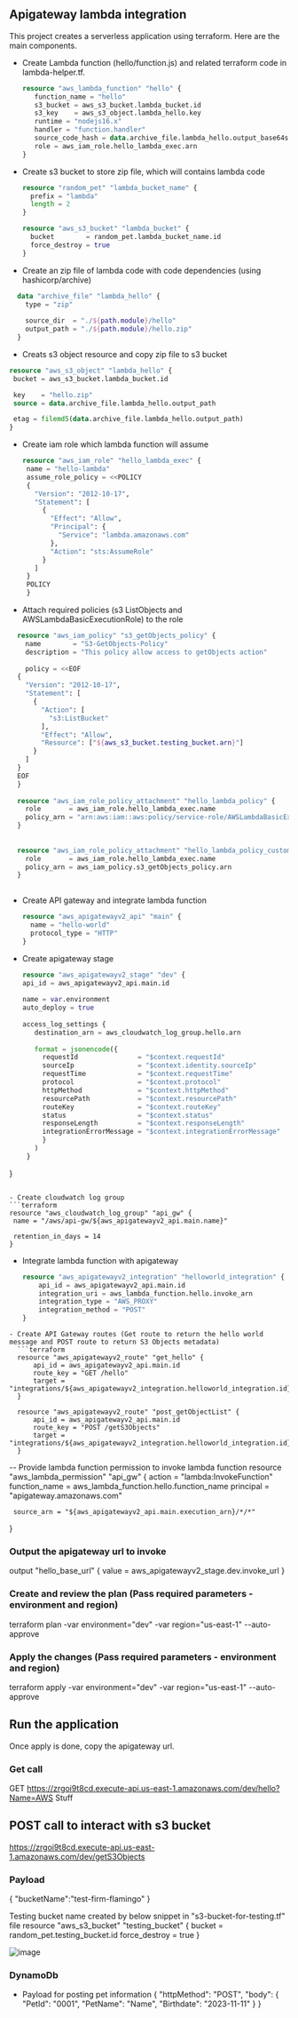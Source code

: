 ## Apigateway lambda integration
This project creates a serverless application using terraform. Here are the main components. 
 - Create Lambda function (hello/function.js) and related terraform code in lambda-helper.tf.
   ```terraform
   resource "aws_lambda_function" "hello" {
      function_name = "hello"
      s3_bucket = aws_s3_bucket.lambda_bucket.id
      s3_key    = aws_s3_object.lambda_hello.key
      runtime = "nodejs16.x"
      handler = "function.handler"
      source_code_hash = data.archive_file.lambda_hello.output_base64sha256 
      role = aws_iam_role.hello_lambda_exec.arn
   }
   ```
- Create s3 bucket to store zip file, which will contains lambda code
   ```terraform
   resource "random_pet" "lambda_bucket_name" {
     prefix = "lambda"
     length = 2
   }

  resource "aws_s3_bucket" "lambda_bucket" {
     bucket        = random_pet.lambda_bucket_name.id
     force_destroy = true
  }
   ```
- Create an zip file of lambda code with code dependencies (using hashicorp/archive)

```terraform
  data "archive_file" "lambda_hello" {
    type = "zip"
  
    source_dir  = "./${path.module}/hello"
    output_path = "./${path.module}/hello.zip"
  }
  ```
  - Creats s3 object resource and copy zip file to s3 bucket
  
   ```terraform
   resource "aws_s3_object" "lambda_hello" {
    bucket = aws_s3_bucket.lambda_bucket.id
  
    key    = "hello.zip"
    source = data.archive_file.lambda_hello.output_path
  
    etag = filemd5(data.archive_file.lambda_hello.output_path)
  }
   ```
  - Create iam role which lambda function will assume
    ```terraform
    resource "aws_iam_role" "hello_lambda_exec" {
     name = "hello-lambda"
     assume_role_policy = <<POLICY
     {
       "Version": "2012-10-17",
       "Statement": [
         {
           "Effect": "Allow",
           "Principal": {
             "Service": "lambda.amazonaws.com"
           },
           "Action": "sts:AssumeRole"
         }
       ]
     }
     POLICY
     }
    ```

- Attach required policies (s3 ListObjects and AWSLambdaBasicExecutionRole) to the role
```terraform
  resource "aws_iam_policy" "s3_getObjects_policy" {
    name        = "S3-GetObjects-Policy"
    description = "This policy allow access to getObjects action"
  
    policy = <<EOF
  {
    "Version": "2012-10-17",
    "Statement": [
      {
        "Action": [
          "s3:ListBucket"
        ],
        "Effect": "Allow",
        "Resource": ["${aws_s3_bucket.testing_bucket.arn}"]
      }
    ]
  }
  EOF
  }
  
  resource "aws_iam_role_policy_attachment" "hello_lambda_policy" {
    role       = aws_iam_role.hello_lambda_exec.name
    policy_arn = "arn:aws:iam::aws:policy/service-role/AWSLambdaBasicExecutionRole" 
  }
  
  
  resource "aws_iam_role_policy_attachment" "hello_lambda_policy_custom" {
    role       = aws_iam_role.hello_lambda_exec.name
    policy_arn = aws_iam_policy.s3_getObjects_policy.arn
  }
  
  ```

 - Create API gateway and integrate lambda function
   ```terraform
   resource "aws_apigatewayv2_api" "main" {
     name = "hello-world"
     protocol_type = "HTTP"
   }
   ```
 - Create apigateway stage 
   ```terraform
   resource "aws_apigatewayv2_stage" "dev" {
   api_id = aws_apigatewayv2_api.main.id
 
   name = var.environment
   auto_deploy = true
 
   access_log_settings {
      destination_arn = aws_cloudwatch_log_group.hello.arn
  
      format = jsonencode({
        requestId               = "$context.requestId"
        sourceIp                = "$context.identity.sourceIp"
        requestTime             = "$context.requestTime"
        protocol                = "$context.protocol"
        httpMethod              = "$context.httpMethod"
        resourcePath            = "$context.resourcePath"
        routeKey                = "$context.routeKey"
        status                  = "$context.status"
        responseLength          = "$context.responseLength"
        integrationErrorMessage = "$context.integrationErrorMessage"
        }
      )
    }
  }
   ```

- Create cloudwatch log group
  ```terraform
  resource "aws_cloudwatch_log_group" "api_gw" {
    name = "/aws/api-gw/${aws_apigatewayv2_api.main.name}"
  
    retention_in_days = 14
  }
  ```

- Integrate lambda function with apigateway

  ```terraform
  resource "aws_apigatewayv2_integration" "helloworld_integration" { 
      api_id = aws_apigatewayv2_api.main.id
      integration_uri = aws_lambda_function.hello.invoke_arn
      integration_type = "AWS_PROXY"
      integration_method = "POST"
  }
```
- Create API Gateway routes (Get route to return the hello world message and POST route to return S3 Objects metadata)
  ```terraform
  resource "aws_apigatewayv2_route" "get_hello" {
      api_id = aws_apigatewayv2_api.main.id
      route_key = "GET /hello"
      target = "integrations/${aws_apigatewayv2_integration.helloworld_integration.id}" 
  }
  
  resource "aws_apigatewayv2_route" "post_getObjectList" {
      api_id = aws_apigatewayv2_api.main.id
      route_key = "POST /getS3Objects"
      target = "integrations/${aws_apigatewayv2_integration.helloworld_integration.id}" 
  }
  ```
-- Provide lambda function permission to invoke lambda function 
   resource "aws_lambda_permission" "api_gw" {
     action        = "lambda:InvokeFunction"
     function_name = aws_lambda_function.hello.function_name
     principal     = "apigateway.amazonaws.com"
   
     source_arn = "${aws_apigatewayv2_api.main.execution_arn}/*/*"
   }

### Output the apigateway url to invoke 
output "hello_base_url" {
  value = aws_apigatewayv2_stage.dev.invoke_url
}

### Create and review the plan (Pass required parameters - environment and region)
terraform plan -var environment="dev" -var region="us-east-1" --auto-approve

### Apply the changes (Pass required parameters - environment and region)
terraform apply -var environment="dev" -var region="us-east-1" --auto-approve  

## Run the application
Once apply is done, copy the apigateway url. 
### Get call 
GET https://zrgoi9t8cd.execute-api.us-east-1.amazonaws.com/dev/hello?Name=AWS Stuff

## POST call to interact with s3 bucket
https://zrgoi9t8cd.execute-api.us-east-1.amazonaws.com/dev/getS3Objects
### Payload
{
    "bucketName":"test-firm-flamingo"
}

 Testing bucket name created by below snippet in "s3-bucket-for-testing.tf" file
resource "aws_s3_bucket" "testing_bucket" {
  bucket = random_pet.testing_bucket.id
  force_destroy = true
}

![image](https://github.com/vikas4338/cloud-stuff/assets/13362154/24056e33-f2a0-43a9-833e-3f6fbb1c4b54)


### DynamoDb 

- Payload for posting pet information
  {
    "httpMethod": "POST",
    "body": {
      "PetId": "0001",
      "PetName": "Name",
      "Birthdate": "2023-11-11"
    }
  }
